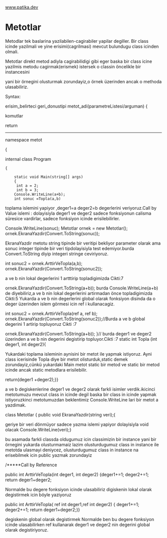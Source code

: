 www.patika.dev
# Metotlar


Metodlar tek baslarina yazilabilen-cagirabiler yapilar degiller. Bir class icinde yazilmali ve yine erisimi(cagrilmasi) mevcut bulundugu class icinden olmali.

Metotlar direkt metod adiyla cagirabilidigi gibi eger baska bir class icine yazilmis metodu cagirmak(erismek) istersek o classin öncelikle bir instancesini 

yani bir örnegini olusturmak zorundayiz,o örnek üzerinden ancak o methoda ulasabiliriz.

 Syntax:
 
  erisim_belirteci geri_donustipi metot_adi(parametreListesi/arguman) {
 
  komutlar
  
  return
  
 ---------------------------------------------------------------------------------------------------------
  
  
namespace metot

{
   
   internal class Program
    
    {
        
        static void Main(string[] args)
        {
         int a = 2;
         int b = 3;
        Console.WriteLine(a+b);
        int sonuc =Topla(a,b) 
 
toplama islemini yapiyor ,deger1=a deger2=b degerlerini veriyoruz.Call by Value islemi : dolayisiyla deger1 ve deger2 sadece fonksiyonun calisma süresice vardirlar, sadece fonksiyon icinde erisilebilirler.


Console.WriteLine(sonuc);
Metotlar ornek = new Metotlar();
ornek.EkranaYazdir(Convert.ToString(sonuc));


EkranaYazdir metotu string tipinde bir veritipi bekliyor parameter olarak ama sonuc integer tipinde bir veri tipdolayisiyla test edemiyor.burda Convert.ToString diyip integeri stringe ceviriyoruz.

int sonuc2 = ornek.ArttirVeTopla(a,b); 
ornek.EkranaYazdir(Convert.ToString(sonuc2));


a ve b nin lokal degerlerini 1 artttirip topladigimizda Cikti:7

ornek.EkranaYazdir(Convert.ToString(a+b)); 
burda Console.WriteLine(a+b) de diyebiliriz,a ve b nin lokal degerlerini artirmadan önce topladigimizda Cikti:5
Yukarda a ve b nin degerlerini global olarak fonksiyon disinda da o deger üzerinden islem görmesi icin ref i kullanacagiz.

int sonuc2 = ornek.ArttirVeTopla(ref a, ref b);
ornek.EkranaYazdir(Convert.ToString(sonuc2));//Burda a ve b global degerini 1 artirip topluyoruz  Cikti :7

ornek.EkranaYazdir(Convert.ToString(a+b));  }// burda deger1 ve deger2 üzerinden a ve b nin degerini degistirip topluyor.Cikti :7 
static int Topla (int deger1, int deger2){

Yukardaki toplama isleminin aynisini bir metot ile yapmak istiyoruz. Ayni class icerisinde Topla diye bir metot olisturduk,static demek zorundayiz,cünkü yukardaki Main metot static bir metod ve static bir metod icinde ancak static metodlara erisilebilir.

return(deger1 +deger2);}}

a ve b degiskenlerine deger1 ve deger2 olarak farkli isimler verdik.ikicinci metotumuzu mevcut class in icinde degil baska bir class in icinde yapmak istiyoruzkinci metotumuzdan beklentimiz Console.WriteLine lari bir metot a yazdimak.

class Metotlar
{ public void EkranaYazdir(string veri);{

geriye bir veri dönmüyor sadece yazma islemi yapiyor dolayisiyla void olacak
Console.WriteLine(veri);}

bu asamada farkli classda oldugumuz icin classimizin bir instance yani bir örnegini yukarda olusturmamaiz lazim olusturdugumuz class in instance ile metotda ulasmayi deniycez, olusturdugumuz class in instance na erisebilmek icin public yazmak zorundayiz

/*****Call by Reference 

public int ArttirVeTopla(int deger1, int deger2) 
 {deger1+=1;
  deger2+=1;
  return deger1+deger2;

Normalde bu degere fonksiyon icinde ulasabiliriz digiskenin lokal olarak degistirmek icin böyle yaziyoruz

public int ArttirVeTopla( ref int deger1,ref int deger2)
 {
 deger1+=1;
 deger2+=1;
 return deger1+deger2;}}
           
degiskenin global olarak degistirmek Normalde ben bu degere fonksiyon icinde ulasabilirken ref kullanarak deger1 ve deger2 nin degerini global olarak degistiriyoruz.

                                                             
                                                                
